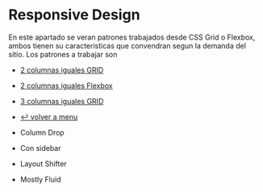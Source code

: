 # Responsive Design

En este apartado se veran patrones trabajados desde CSS Grid o Flexbox, ambos tienen su caracteristicas que convendran segun la demanda del sitio. Los patrones a trabajar son

- [2 columnas iguales GRID](/patternDesign/examples/01-2columnas_iguales_css_grid/)
- [2 columnas iguales Flexbox](/patternDesign/examples/02-2columnas_iguales_flexbox/)
- [3 columnas iguales GRID](/patternDesign/examples/03-3columnas_iguales_css_grid/)
- [:leftwards_arrow_with_hook: volver a menu](/patternDesign/examples/03-3columnas_iguales_css_grid/)

- Column Drop
- Con sidebar
- Layout Shifter
- Mostly Fluid
